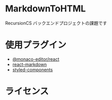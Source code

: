 # MarkdownToHTML
RecursionCS バックエンドプロジェクトの課題です

# 使用プラグイン
- [@monaco-editor/react](https://www.npmjs.com/package/@monaco-editor/react)
- [react-markdown](https://www.npmjs.com/package/react-markdown?activeTab=readme)
- [styled-components](https://www.npmjs.com/package/styled-components)

# ライセンス